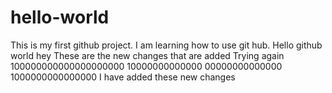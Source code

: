 # hello-world
This is my first github project. I am learning how to use git hub.
Hello github world
hey
These are the new changes that are added
Trying again
100000000000000000000
10000000000000
00000000000000
1000000000000000
I have added these new changes
